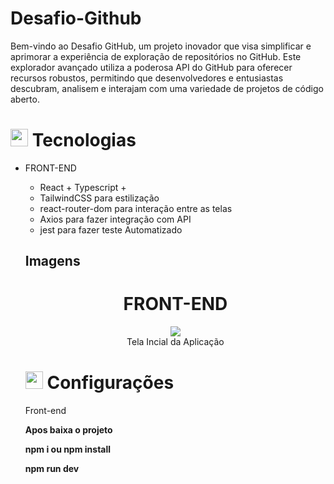 # Desafio-Github
Bem-vindo ao Desafio GitHub, um projeto inovador que visa simplificar e aprimorar a experiência de exploração de repositórios no GitHub. Este explorador avançado utiliza a poderosa API do GitHub para oferecer recursos robustos, permitindo que desenvolvedores e entusiastas descubram, analisem e interajam com uma variedade de projetos de código aberto.

## <h1><img src="https://github.githubassets.com/images/icons/emoji/unicode/1f4bb.png" width="28px"/> Tecnologias</h1>
<ul>
<li>
FRONT-END

<div>
<ul>
<li>React + Typescript + </li>
<li>TailwindCSS para estilização</li>
<li>react-router-dom para interação entre as telas</li>
<li>Axios para fazer integração com API</li>
<li>jest para fazer teste Automatizado</li>
<ul>
</li>
</ul>
<ul>
</div>


## Imagens
  
<div align="center">
<h1>
FRONT-END
</h1>
</div>
 
<div align="center">
<img src="https://github.com/Melchior-cmd/Desafio-github/assets/54017816/2b3d7a06-ca30-4339-8744-e71b166e438c" />
</div>
<div align="center">
<span>Tela Incial da Aplicação</span>
</div>


## <h1><img src="https://github.githubassets.com/images/icons/emoji/unicode/1f4bb.png" width="28px"/> Configurações</h1>


Front-end

<strong>Apos baixa o projeto</strong>

<strong>npm i ou npm install</strong>

<strong>npm run dev</strong>
